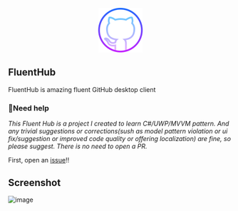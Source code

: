 <p align="center">
  <img alt="Logo" src="FluentHub/Assets/AppTiles/StoreLogo.scale-400.png" width="100px" />
</p>

## FluentHub
FluentHub is amazing fluent GitHub desktop client

### 🔧Need help
*This Fluent Hub is a project I created to learn C#/UWP/MVVM pattern. And any trivial suggestions or corrections(sush as model pattern violation or ui fix/suggestion or improved code quality or offering localization) are fine, so please suggest. There is no need to open a PR.*

First, open an [issue](https://github.com/onein528/FluentHub/issues/new)!!

## Screenshot
![image](https://user-images.githubusercontent.com/62196528/149262491-73ea753e-187a-43a1-8dda-8f0ff8dc013f.png)
